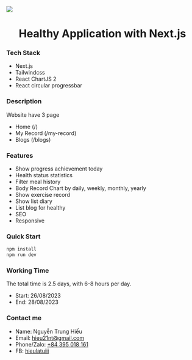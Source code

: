 ![](https://i.imgur.com/GMpX1MV.png)

<h1 align="center">Healthy Application with Next.js</h1>

### Tech Stack
- Next.js
- Tailwindcss
- React ChartJS 2
- React circular progressbar

### Description
Website have 3 page
- Home (/)
- My Record (/my-record)
- Blogs (/blogs)

### Features
- Show progress achievement today
- Health status statistics
- Filter meal history
- Body Record Chart by daily, weekly, monthly, yearly
- Show exercise record
- Show list diary
- List blog for healthy
- SEO
- Responsive

### Quick Start
```bash
npm install
npm run dev
```

### Working Time
The total time is 2.5 days, with 6-8 hours per day.
- Start: 26/08/2023
- End: 28/08/2023

### Contact me
- Name: Nguyễn Trung Hiếu
- Email: hieu21nt@gmail.com
- Phone/Zalo: [+84 395 018 161](tel:+84395018161)
- FB: [hieulatuiii](https://www.facebook.com/Hieulatuiii/)